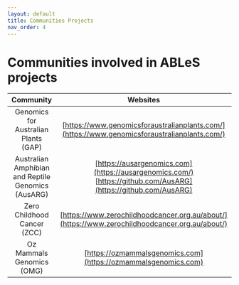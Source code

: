 ```yaml
---
layout: default
title: Communities Projects
nav_order: 4
---
```


# Communities involved in ABLeS projects

| **Community** |                                                       **Websites**                                                       |
|:--------------:|:---------------------------------------------------------------------------------------------------------------------:|
| Genomics for Australian Plants (GAP)            |             [https://www.genomicsforaustralianplants.com/](https://www.genomicsforaustralianplants.com/)              |
|        Australian Amphibian and Reptile Genomics (AusARG)        | [https://ausargenomics.com](https://ausargenomics.com/) <br/>[https://github.com/AusARG](https://github.com/AusARG)  |
|    Zero Childhood Cancer (ZCC)            |            [https://www.zerochildhoodcancer.org.au/about/](https://www.zerochildhoodcancer.org.au/about/)             |
| Oz Mammals Genomics (OMG) |                            [https://ozmammalsgenomics.com](https://ozmammalsgenomics.com)                             |












